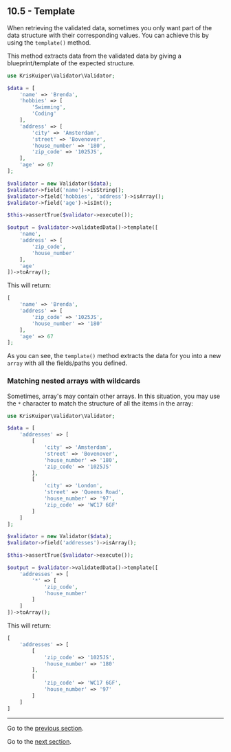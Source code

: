 ## 10.5 - Template
When retrieving the validated data, sometimes you only want part of the data structure with their corresponding values. You can achieve this by using the `template()` method.

This method extracts data from the validated data by giving a blueprint/template of the expected structure.

```php
use KrisKuiper\Validator\Validator;

$data = [
    'name' => 'Brenda',
    'hobbies' => [
        'Swimming',
        'Coding'
    ],
    'address' => [
        'city' => 'Amsterdam',
        'street' => 'Bovenover',
        'house_number' => '180',
        'zip_code' => '1025JS',
    ],
    'age' => 67
];

$validator = new Validator($data);
$validator->field('name')->isString();
$validator->field('hobbies', 'address')->isArray();
$validator->field('age')->isInt();

$this->assertTrue($validator->execute());

$output = $validator->validatedData()->template([
    'name',
    'address' => [
        'zip_code',
        'house_number'
    ],
    'age'
])->toArray();
```

This will return:
```php
[
    'name' => 'Brenda',
    'address' => [
        'zip_code' => '1025JS',
        'house_number' => '180'
    ],
    'age' => 67
];
```
As you can see, the `template()` method extracts the data for you into a new `array` with all the fields/paths you defined.


### Matching nested arrays with wildcards
Sometimes, array's may contain other arrays. In this situation, you may use the `*` character to match the structure of all the items in the array:

```php
use KrisKuiper\Validator\Validator;

$data = [
    'addresses' => [
        [
            'city' => 'Amsterdam',
            'street' => 'Bovenover',
            'house_number' => '180',
            'zip_code' => '1025JS'
        ],
        [
            'city' => 'London',
            'street' => 'Queens Road',
            'house_number' => '97',
            'zip_code' => 'WC17 6GF'
        ]
    ]
];

$validator = new Validator($data);
$validator->field('addresses')->isArray();

$this->assertTrue($validator->execute());

$output = $validator->validatedData()->template([
    'addresses' => [
        '*' => [ 
            'zip_code',
            'house_number'
        ]
    ]
])->toArray();
```

This will return:
```php
[
    'addresses' => [
        [
            'zip_code' => '1025JS',
            'house_number' => '180'
        ],
        [
            'zip_code' => 'WC17 6GF',
            'house_number' => '97'
        ]
    ]
]
```

---------------

Go to the [previous section](/docs/10%20-%20Retrieving%20validated%20data/10.4%20-%20Convert%20empty%20data.md).

Go to the [next section](/docs/11%20-%20Field%20name%20aliases/11.1%20-%20Aliases.md).